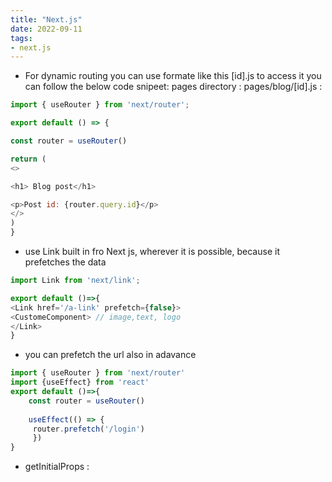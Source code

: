 ```yaml
---
title: "Next.js"
date: 2022-09-11
tags:
- next.js
---
```




- For dynamic routing you can use formate like this [id].js
 to access it you can follow the below code snipeet:
 pages directory : pages/blog/[id].js :
 
```Javascript
import { useRouter } from 'next/router';

export default () => {

const router = useRouter()

return (
<>

<h1> Blog post</h1>

<p>Post id: {router.query.id}</p>
</>
)
}

```

- use Link built in fro Next js, wherever it is possible, because it prefetches the data
```Javascript
import Link from 'next/link';

export default ()=>{
<Link href='/a-link' prefetch={false}>
<CustomeComponent> // image,text, logo
</Link>
}

```

- you can prefetch the url also in adavance
```Javascript
import { useRouter } from 'next/router'
import {useEffect} from 'react'
export default ()=>{
	const router = useRouter()
	
	useEffect(() => {
	 router.prefetch('/login') 
	 })
}

```

- getInitialProps :
